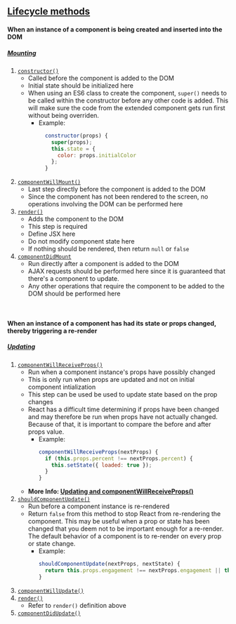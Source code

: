 ##  [Lifecycle methods](https://developmentarc.gitbooks.io/react-indepth/content/life_cycle/introduction.html)

#### When an instance of a component is being created and inserted into the DOM
##### [Mounting](https://facebook.github.io/react/docs/react-component.html#mounting)
1. [`constructor()`](https://facebook.github.io/react/docs/react-component.html#constructor)
    * Called before the component is added to the DOM
    * Initial state should be initialized here
    * When using an ES6 class to create the component, `super()` needs to be called within the constructor before any other code is added. This will make sure the code from the extended component gets run first without being overriden.
      * Example: 
          ```js
            constructor(props) {
              super(props);
              this.state = {
                color: props.initialColor
              };
            }
        ```
2. [`componentWillMount()`](https://facebook.github.io/react/docs/react-component.html#componentwillmount)
    * Last step directly before the component is added to the DOM
    * Since the component has not been rendered to the screen, no operations involving the DOM can be performed here
3. [`render()`](https://facebook.github.io/react/docs/react-component.html#render)
    * Adds the component to the DOM
    * This step is required
    * Define JSX here
    * Do not modify component state here
    * If nothing should be rendered, then return `null` or `false`
4. [`componentDidMount`](https://facebook.github.io/react/docs/react-component.html#componentdidmount)
    * Run directly after a component is added to the DOM
    * AJAX requests should be performed here since it is guaranteed that there's a component to update.
    * Any other operations that require the component to be added to the DOM should be performed here
    
<br>

#### When an instance of a component has had its state or props changed, thereby triggering a re-render
##### [Updating](https://facebook.github.io/react/docs/react-component.html#updating)
1. [`componentWillReceiveProps()`](https://facebook.github.io/react/docs/react-component.html#componentwillreceiveprops)
    * Run when a component instance's props have possibly changed
    * This is only run when props are updated and not on initial component intialization
    * This step can be used be used to update state based on the prop changes
    * React has a difficult time determining if props have been changed and may therefore be run when props have not actually changed. Because of that, it is important to compare the before and after props value.
      * Example:
          ```js
          componentWillReceiveProps(nextProps) {
            if (this.props.percent !== nextProps.percent) {
              this.setState({ loaded: true });
            }
          }
          ```
    * **More Info: [Updating and componentWillReceiveProps()](https://developmentarc.gitbooks.io/react-indepth/content/life_cycle/update/component_will_receive_props.html)**
2. [`shouldComponentUpdate()`](https://facebook.github.io/react/docs/react-component.html#shouldcomponentupdate)
    * Run before a component instance is re-rendered
    * Return `false` from this method to stop React from re-rendering the component. This may be useful when a prop or state has been changed that you deem not to be important enough for a re-render. The default behavior of a component is to re-render on every prop or state change.
      * Example:
          ```js
          shouldComponentUpdate(nextProps, nextState) {
            return this.props.engagement !== nextProps.engagement || this.state.input !== nextState.input;
          }
          ```
3. [`componentWillUpdate()`](https://facebook.github.io/react/docs/react-component.html#componentwillupdate)
4. [`render()`]()
    * Refer to `render()` definition above
5. [`componentDidUpdate()`](https://facebook.github.io/react/docs/react-component.html#componentdidupdate)
